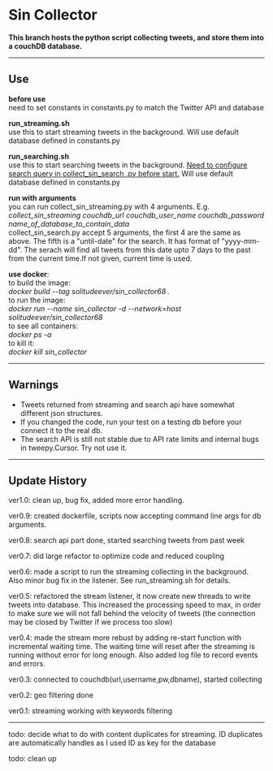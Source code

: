 # Sin Collector

<b>This branch hosts the python script collecting tweets, and store them into a couchDB database.</b>

<hr>
<h2>Use</h2>

<b>before use</b><br>
need to set constants in constants.py to match the Twitter API and database

<b>run_streaming.sh</b><br>
use this to start streaming tweets in the background. Will use default database 
defined in constants.py

<b>run_searching.sh</b><br>
use this to start searching tweets in the background. <u>Need to configure 
search query in collect_sin_search .py before start.</u> Will use default database defined in constants.py

<b>run with arguments</b><br>
you can run collect_sin_streaming.py with 
4 arguments. E.g. <br>
<i>collect_sin_streaming couchdb_url couchdb_user_name couchdb_password name_of_database_to_contain_data</i><br>
collect_sin_search.py accept 5 arguments, the first 4 are the same as above. The fifth is a "until-date" 
for the search. It has format of "yyyy-mm-dd". The serach will find all tweets from this date upto 7 days to the 
past from the current time.If not given, current time is used.

<b>use docker</b>:<br>
to build the image: <br>
<i>docker build --tag solitudeever/sin_collector68 .</i><br>
to run the image:<br>
<i>docker run --name sin_collector -d --network=host solitudeever/sin_collector68
</i><br>
to see all containers:<br>
<i>docker ps -a</i><br>
to kill it:<br>
<i>docker kill sin_collector</i><br>


<hr>

<h2>Warnings</h2>

<ul>
    <li>Tweets returned from streaming and search api have somewhat different json structures.</li>
    <li>If you changed the code, run your test on a testing db before your connect it to the real db.</li>
    <li>The search API is still not stable due to API rate limits and internal bugs in tweepy.Cursor.
     Try not use it. </li>
</ul>

<hr>

<h2>Update History</h2>

ver1.0: clean up, bug fix, added more error handling.

ver0.9: created dockerfile, scripts now accepting command line args for db 
arguments. 

ver0.8: search api part done, started searching tweets from past week

ver0.7: did large refactor to optimize code and reduced coupling

ver0.6: made a script to run the streaming collecting in the background. Also minor bug fix in 
the listener. See run_streaming.sh for details.

ver0.5: refactored the stream listener, it now create new threads to write tweets into database.
This increased the processing speed to max, in order to make sure we will not fall behind the 
velocity of tweets (the connection may be closed by Twitter if we process too slow)

ver0.4: made the stream more rebust by adding re-start function with incremental waiting time.
The waiting time will reset after the streaming is running without error for long enough. Also
added log file to record events and errors.

ver0.3: connected to couchdb(url,username,pw,dbname), started collecting

ver0.2: geo filtering done

ver0.1: streaming working with keywords filtering

<hr>

todo: decide what to do with content duplicates for streaming. ID duplicates are automatically handles as I used ID as
key for the database

todo: clean up